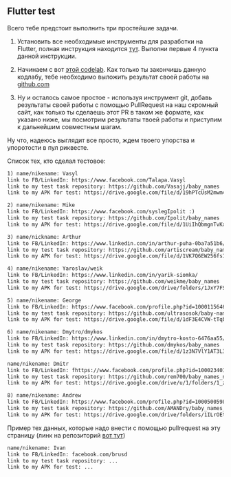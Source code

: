 ## Flutter test

Всего тебе предстоит выполнить три простейшие задачи.

1. Установить все необходимые инструменты для разработки на Flutter, полная инструкция находится [тут](https://flutter.dev/docs/get-started/install). Выполни первые 4 пункта данной инструкции.

2. Начинаем с вот [этой codelab](https://codelabs.developers.google.com/codelabs/flutter-firebase/index.html#0). Как только ты закончишь данную кодлабу, тебе необходимо выложить результат своей работы на [github.com](http://github.com/) 

3. Ну и осталось самое простое - используя инструмент git, добавь результаты своей работы с помощью PullRequest на наш скромный сайт, как только ты сделаешь этот PR в таком же формате, как указано ниже, мы посмотрим результаты твоей работы и приступим к дальнейшим совместным шагам.

Ну что, надеюсь выглядит все просто, ждем твоего упорства и упоротости в пул риквесте.

Список тех, кто сделал тестовое:

```markdown
1) name/nikename: Vasyl
link to FB/LinkedIn: https://www.facebook.com/Talapa.Vasyl	
link to my test task repository: https://github.com/Vasajj/baby_names	
link to my APK for test: https://drive.google.com/file/d/19hPTcUsM2mwm4P-JyGBhTJEEtKQctrL8/view?usp=sharing

2) name/nikename: Mike
link to FB/LinkedIn: https://www.facebook.com/syslegIpolit :)
link to my test task repository: https://github.com/Ipolit/baby_names
link to my APK for test: https://drive.google.com/file/d/1UiIhQbmgnTvKxZZ4XHxyY9-s0oam4oDp/view?usp=sharing

3) name/nickname: Arthur
link to FB/LinkedIn: https://www.linkedin.com/in/arthur-puha-0ba7a51b6/ 
link to my test task repository: https://github.com/artiscream/baby_names_chooser 
link to my APK for test: https://drive.google.com/file/d/1VK7Q6EW256fs1RYlxTRTYiOD0MiwYbBM/view?usp=sharing

4) name/nikename: Yaroslav/weik
link to FB/LinkedIn: https://www.linkedin.com/in/yarik-siomka/
link to my test task repository: https://github.com/weikme/baby_names
link to my APK for test: https://drive.google.com/drive/folders/1JxY7FSaCWaSSlWKjCGAxV3Z49sfLcmL1?usp=sharing

5) name/nikename: George
link to FB/LinkedIn: https://www.facebook.com/profile.php?id=100011564612676
link to my test task repository: https://github.com/ultrasosok/baby-names-app.git
link to my APK for test: https://drive.google.com/file/d/1dF3E4CVW-tTqbIHaV2Pzst46S1VzUTQ2/view?usp=sharing

6) name/nikename: Dmytro/dmykos
link to FB/LinkedIn: https://www.linkedin.com/in/dmytro-kosto-6476aa55/
link to my test task repository: https://github.com/dmykos/baby_names
link to my APK for test: https://drive.google.com/file/d/1z3N7VlY1AT3L37QH_Ae9966vvAmQSvk8/view?usp=sharing

name/nikename: Dmitr
link to FB/LinkedIn: fhttps://www.facebook.com/profile.php?id=100023401837698
link to my test task repository: https://github.com/rem700/baby_names_new.git
link to my APK for test: https://drive.google.com/drive/u/1/folders/1_zZQwGL2ilL_fy3g4cMIn7Cp19h_GtWx

8) name/nikename: Andrew 
link to FB/LinkedIn: https://www.facebook.com/profile.php?id=100050059811215 
link to my test task repository: https://github.com/AMANDry/baby_names_crutch-and-rake.git 
link to my APK for test: https://drive.google.com/drive/folders/1ILrOEtlYJikgBo_j5ODGVK9o6qlJ0yI_?usp=sharing

```

Пример тех данных, которые надо внести с помощью pullrequest на эту страницу (линк на репозиторий [вот тут](https://github.com/Crutch-and-Rake-Uzhhorod/main))

```markdown
name/nikename: Ivan
link to FB/LinkedIn: facebook.com/brusd
link to my test task repository: ...
link to my APK for test: ...
```
